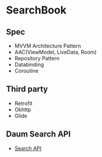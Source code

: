 # SearchBook

## Spec
- MVVM Architecture Pattern
- AAC(ViewModel, LiveData, Room)
- Repository Pattern
- Databinding
- Coroutine

## Third party
- Retrofit
- Okhttp
- Glide

## Daum Search API
- [Search API](https://developers.kakao.com/docs/latest/ko/daum-search/dev-guide#search-book)
